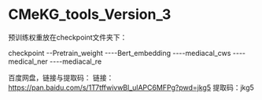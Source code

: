 # CMeKG_tools_Version_3

预训练权重放在checkpoint文件夹下：

checkpoint
--Pretrain_weight
----Bert_embedding
----mediacal_cws
----medical_ner
----mediacal_re

百度网盘，链接与提取码：
链接：https://pan.baidu.com/s/1T7tffwivwBl_ulAPC6MFPg?pwd=jkg5 
提取码：jkg5 
